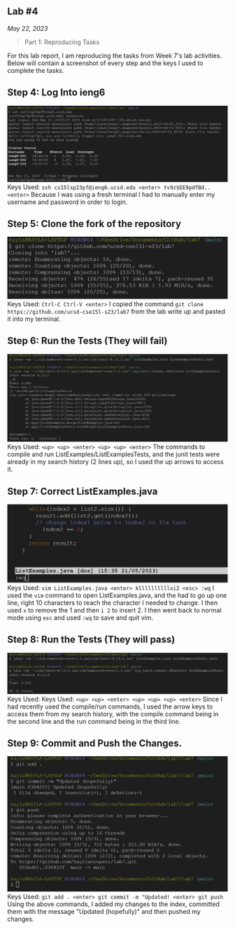 ## Lab #4
*May 22, 2023*

> Part 1: Reproducing Tasks

For this lab report, I am reproducing the tasks from Week 7's lab activities. Below will
contain a screenshot of every step and the keys I used to complete the tasks.

## Step 4: Log Into ieng6

![Step 4](step4_lab4.png)
Keys Used: `ssh cs15lsp23pf@ieng6.ucsd.edu <enter> tv9z$EE9pdfBd.. <enter>` 
Because I was using a fresh terminal I had to manually enter my username and password in order to login.

## Step 5: Clone the fork of the repository

![Step 5](step5_lab4.png)
Keys Used: `Ctrl-C Ctrl-V <enter>`
I copied the command `git clone https://github.com/ucsd-cse15l-s23/lab7` from the lab write up and pasted it into my terminal.

## Step 6: Run the Tests (They will fail)

![Step 6](step6_lab4.png)
Keys Used: `<up> <up> <enter> <up> <up> <enter>`
The commands to compile and run ListExamples/ListExamplesTests, and the junit tests were already in my search history (2 lines up), so I used the up arrows
to access it.

## Step 7: Correct ListExamples.java

![Step 7](step7_lab4.png)
Keys Used: `vim ListExamples.java <enter> kllllllllllxi2 <esc> :wq`
I used the `vim` command to open ListExamples.java, and the had to go up one line, right 10 characters to reach the character I needed to change.
I then used `x` to remove the 1 and then `i 2` to insert 2. I then went back to normal mode using `esc` and used `:wq` to save and quit vim.

## Step 8: Run the Tests (They will pass)

![Step 8](step8_lab4.png)
Keys Used: Keys Used: `<up> <up> <enter> <up> <up> <up> <enter>`
Since I had recently used the compile/run commands, I used the arrow keys to access them from my search history, with the compile command being in the second line and
the run command being in the third line.

## Step 9: Commit and Push the Changes.

![Step 9](step9_new.png)
Keys Used: `git add . <enter> git commit -m "Updated! <enter> git push`
Using the above commands, I added my changes to the index, committed them with the message "Updated (hopefully)" and then pushed my changes. 
